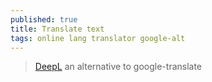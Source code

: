 ```yaml
---
published: true
title: Translate text
tags: online lang translator google-alt
---
```

> [DeepL](https://www.deepl.com) an alternative to google-translate
